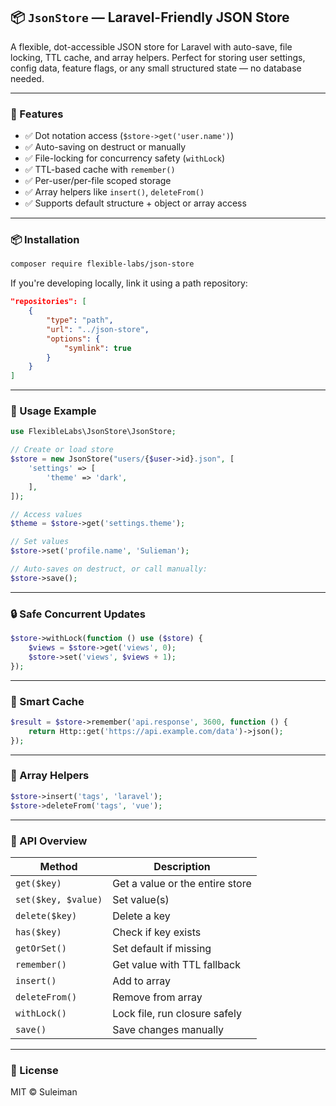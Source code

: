 ## 📦 `JsonStore` — Laravel-Friendly JSON Store

A flexible, dot-accessible JSON store for Laravel with auto-save, file locking, TTL cache, and array helpers. Perfect for storing user settings, config data, feature flags, or any small structured state — no database needed.

---

### 🚀 Features

- ✅ Dot notation access (`$store->get('user.name')`)
- ✅ Auto-saving on destruct or manually
- ✅ File-locking for concurrency safety (`withLock`)
- ✅ TTL-based cache with `remember()`
- ✅ Per-user/per-file scoped storage
- ✅ Array helpers like `insert()`, `deleteFrom()`
- ✅ Supports default structure + object or array access

---

### 📦 Installation

```bash
composer require flexible-labs/json-store
```

If you're developing locally, link it using a path repository:

```json
"repositories": [
    {
        "type": "path",
        "url": "../json-store",
        "options": {
            "symlink": true
        }
    }
]
```

---

### 🥪 Usage Example

```php
use FlexibleLabs\JsonStore\JsonStore;

// Create or load store
$store = new JsonStore("users/{$user->id}.json", [
    'settings' => [
        'theme' => 'dark',
    ],
]);

// Access values
$theme = $store->get('settings.theme');

// Set values
$store->set('profile.name', 'Sulieman');

// Auto-saves on destruct, or call manually:
$store->save();
```

---

### 🔒 Safe Concurrent Updates

```php
$store->withLock(function () use ($store) {
    $views = $store->get('views', 0);
    $store->set('views', $views + 1);
});
```

---

### 🤠 Smart Cache

```php
$result = $store->remember('api.response', 3600, function () {
    return Http::get('https://api.example.com/data')->json();
});
```

---

### 🧰 Array Helpers

```php
$store->insert('tags', 'laravel');
$store->deleteFrom('tags', 'vue');
```

---

### 🔧 API Overview

| Method             | Description                          |
|--------------------|--------------------------------------|
| `get($key)`        | Get a value or the entire store      |
| `set($key, $value)`| Set value(s)                         |
| `delete($key)`     | Delete a key                         |
| `has($key)`        | Check if key exists                  |
| `getOrSet()`       | Set default if missing               |
| `remember()`       | Get value with TTL fallback          |
| `insert()`         | Add to array                         |
| `deleteFrom()`     | Remove from array                    |
| `withLock()`       | Lock file, run closure safely        |
| `save()`           | Save changes manually                |

---

### 📄 License

MIT © Suleiman

